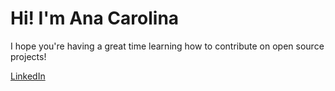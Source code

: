 # Hi! I'm Ana Carolina
I hope you're having a great time learning how to contribute on open source projects!

[LinkedIn](https://www.linkedin.com/in/acarolinakonradt/)